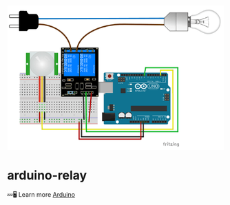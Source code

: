 <p align="center">
  <img src="./Schematics/Relay_Module.png" />
</p>

# arduino-relay

💤🖥 Learn more [Arduino](https://www.arduino.cc/)
